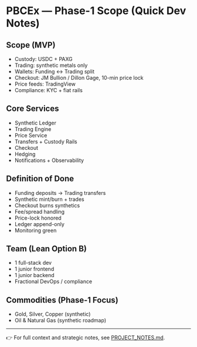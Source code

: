 # PBCEx — Phase-1 Scope (Quick Dev Notes)

## Scope (MVP)
- Custody: USDC + PAXG
- Trading: synthetic metals only
- Wallets: Funding ↔ Trading split
- Checkout: JM Bullion / Dillon Gage, 10-min price lock
- Price feeds: TradingView
- Compliance: KYC + fiat rails

## Core Services
- Synthetic Ledger
- Trading Engine
- Price Service
- Transfers + Custody Rails
- Checkout
- Hedging
- Notifications + Observability

## Definition of Done
- Funding deposits → Trading transfers
- Synthetic mint/burn + trades
- Checkout burns synthetics
- Fee/spread handling
- Price-lock honored
- Ledger append-only
- Monitoring green

## Team (Lean Option B)
- 1 full-stack dev
- 1 junior frontend
- 1 junior backend
- Fractional DevOps / compliance

## Commodities (Phase-1 Focus)
- Gold, Silver, Copper (synthetic)
- Oil & Natural Gas (synthetic roadmap)


---
👉 For full context and strategic notes, see [PROJECT_NOTES.md](./PROJECT_NOTES.md).
